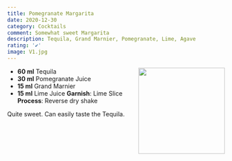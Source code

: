 ```yaml
---
title: Pomegranate Margarita
date: 2020-12-30
category: Cocktails
comment: Somewhat sweet Margarita
description: Tequila, Grand Marnier, Pomegranate, Lime, Agave
rating: '✔'
image: V1.jpg
---
```


<img src="v1.jpg" width="200px" height="200px" style="float: right;">

 - **60 ml** Tequila
 - **30 ml** Pomegranate Juice
 - **15 ml** Grand Marnier
 - **15 ml** Lime Juice
 **Garnish**: Lime Slice 
 **Process**: Reverse dry shake

Quite sweet. Can easily taste the Tequila.

<p style="clear: right; display: block;"></p>

[v1]: V1.jpg